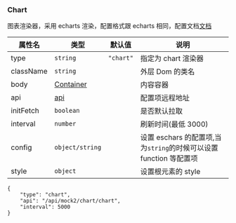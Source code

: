 ### Chart

图表渲染器，采用 echarts 渲染，配置格式跟 echarts 相同，配置文档[文档](http://echarts.baidu.com/option.html#title)

| 属性名    | 类型                    | 默认值    | 说明                                                               |
| --------- | ----------------------- | --------- | ------------------------------------------------------------------ |
| type      | `string`                | `"chart"` | 指定为 chart 渲染器                                                |
| className | `string`                |           | 外层 Dom 的类名                                                    |
| body      | [Container](#container) |           | 内容容器                                                           |
| api       | [api](#api)             |           | 配置项远程地址                                                     |
| initFetch | `boolean`               |           | 是否默认拉取                                                       |
| interval  | `number`                |           | 刷新时间(最低 3000)                                                |
| config    | `object/string`         |           | 设置 eschars 的配置项,当为`string`的时候可以设置 function 等配置项 |
| style     | `object`                |           | 设置根元素的 style                                                 |

```schema:height="350" scope="body"
{
    "type": "chart",
    "api": "/api/mock2/chart/chart",
    "interval": 5000
}
```
